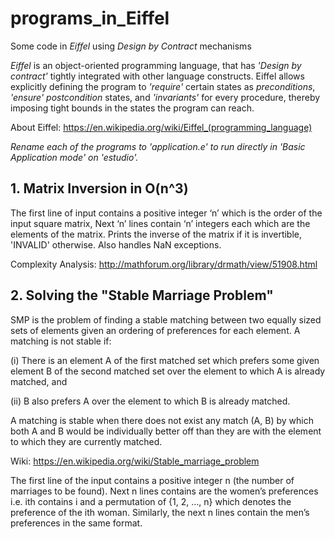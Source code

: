 # programs_in_Eiffel
Some code in _Eiffel_ using _Design by Contract_ mechanisms

_Eiffel_ is an object-oriented programming language, that has _'Design by contract'_ tightly integrated with other language constructs. Eiffel allows explicitly defining the program to _'require'_ certain states as _preconditions_, _'ensure'_ _postcondition_ states, and _'invariants'_ for every procedure, thereby imposing tight bounds in the states the program can reach.

About Eiffel: https://en.wikipedia.org/wiki/Eiffel_(programming_language)

_Rename each of the programs to 'application.e' to run directly in 'Basic Application mode' on 'estudio'._

## 1. Matrix Inversion in O(n^3)

The first line of input contains a positive integer ‘n’ which is the order of the input square matrix, Next ‘n’ lines contain ‘n’ integers each which are the elements of the matrix. Prints the inverse of the matrix if it is invertible, 'INVALID' otherwise. Also handles NaN exceptions.

Complexity Analysis: http://mathforum.org/library/drmath/view/51908.html

## 2. Solving the "Stable Marriage Problem"

SMP is the problem of finding a stable matching between two equally sized sets of elements given an ordering of preferences for each element. A matching is not stable if:

(i) There is an element A of the first matched set which prefers some given element B of the second matched set over the element to which A is already matched, and

(ii) B also prefers A over the element to which B is already matched.

A matching is stable when there does not exist any match (A, B) by which both A and B would be individually better off than they are with the element to which they are currently matched.  

Wiki: https://en.wikipedia.org/wiki/Stable_marriage_problem

The first line of the input contains a positive integer n (the number of marriages to be found). Next n lines contains are the women’s preferences i.e. ith contains i and a permutation of {1, 2, …, n} which denotes the preference of the ith woman. Similarly, the next n lines contain the men’s preferences in the same format.
